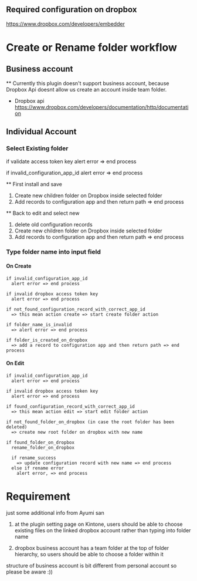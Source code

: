 ## Required configuration on dropbox
https://www.dropbox.com/developers/embedder

# Create or Rename folder workflow
## Business account
** Currently this plugin doesn't support business account, because Dropbox Api doesnt allow us create an account inside team folder.

* Dropbox api
https://www.dropbox.com/developers/documentation/http/documentation

## Individual Account

### Select Existing folder
if validate access token key
  alert error => end process

if invalid_configuration_app_id
  alert error => end process

** First install and save
1. Create new children folder on Dropbox inside selected folder
2. Add records to configuration app and then return path => end process

** Back to edit and select new
1. delete old configuration records
2. Create new children folder on Dropbox inside selected folder
3. Add records to configuration app and then return path => end process

### Type folder name into input field
#### On Create

```
if invalid_configuration_app_id
  alert error => end process

if invalid dropbox access token key
  alert error => end process

if not_found_configuration_record_with_correct_app_id
  => this mean action create => start create folder action

if folder_name_is_invalid
  => alert error => end process

if folder_is_created_on_dropbox
  => add a record to configuration app and then return path => end process
```

#### On Edit

```
if invalid_configuration_app_id
  alert error => end process

if invalid dropbox access token key
  alert error => end process

if found_configuration_record_with_correct_app_id
  => this mean action edit => start edit folder action

if not_found_folder_on_dropbox (in case the root folder has been deleted)
  => create new root folder on dropbox with new name

if found_folder_on_dropbox
  rename_folder_on_dropbox

  if rename_success
    => update configuration record with new name => end process
  else if rename error
    alert error, => end process
```


# Requirement
just some additional info from Ayumi san

1. at the plugin setting page on Kintone, users should be able to choose existing files on the linked dropbox account rather than typing into folder name

2. dropbox business account has a team folder at the top of folder hierarchy, so users should be able to choose a folder within it

structure of business account is bit different from  personal account so please be aware :))

